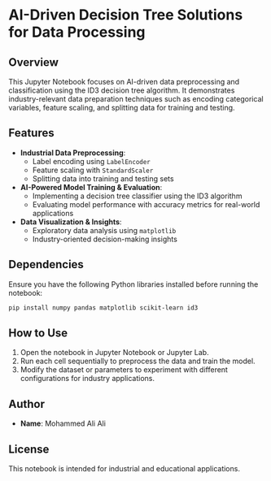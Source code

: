 # AI-Driven Decision Tree Solutions for Data Processing

## Overview
This Jupyter Notebook focuses on AI-driven data preprocessing and classification using the ID3 decision tree algorithm. It demonstrates industry-relevant data preparation techniques such as encoding categorical variables, feature scaling, and splitting data for training and testing.

## Features
- **Industrial Data Preprocessing**:
  - Label encoding using `LabelEncoder`
  - Feature scaling with `StandardScaler`
  - Splitting data into training and testing sets
- **AI-Powered Model Training & Evaluation**:
  - Implementing a decision tree classifier using the ID3 algorithm
  - Evaluating model performance with accuracy metrics for real-world applications
- **Data Visualization & Insights**:
  - Exploratory data analysis using `matplotlib`
  - Industry-oriented decision-making insights

## Dependencies
Ensure you have the following Python libraries installed before running the notebook:
```bash
pip install numpy pandas matplotlib scikit-learn id3
```

## How to Use
1. Open the notebook in Jupyter Notebook or Jupyter Lab.
2. Run each cell sequentially to preprocess the data and train the model.
3. Modify the dataset or parameters to experiment with different configurations for industry applications.

## Author
- **Name**: Mohammed Ali Ali

## License
This notebook is intended for industrial and educational applications.

